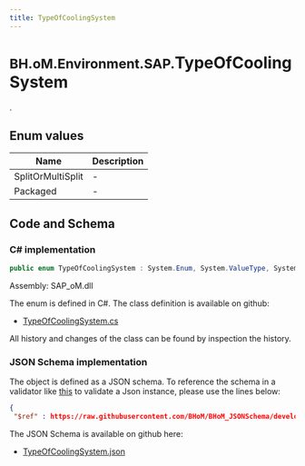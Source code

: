 ```yaml
---
title: TypeOfCoolingSystem
---
```


# <small>BH.oM.Environment.SAP.</small>**TypeOfCoolingSystem**

.

## Enum values

| Name            | Description                                                    |
|-----------------|----------------------------------------------------------------|
| SplitOrMultiSplit |  -  |
| Packaged |  -  |


## Code and Schema

### C# implementation

``` C# title="C#"
public enum TypeOfCoolingSystem : System.Enum, System.ValueType, System.IComparable, System.ISpanFormattable, System.IFormattable, System.IConvertible
```

Assembly: SAP_oM.dll

The enum is defined in C#. The class definition is available on github:

- [TypeOfCoolingSystem.cs](https://github.com/BHoM/SAP_Toolkit/blob/develop/SAP_oM/Enums\TypeOfCoolingSystem.cs)

All history and changes of the class can be found by inspection the history.
### JSON Schema implementation

The object is defined as a JSON schema. To reference the schema in a validator like [this](https://www.jsonschemavalidator.net/) to validate a Json instance, please use the lines below:

``` json title="JSON Schema"
{
 "$ref" : https://raw.githubusercontent.com/BHoM/BHoM_JSONSchema/develop/SAP_oM/SAP/TypeOfCoolingSystem.json}
```

The JSON Schema is available on github here:

- [TypeOfCoolingSystem.json](https://github.com/BHoM/BHoM_JSONSchema/blob/develop/SAP_oM/SAP/TypeOfCoolingSystem.json)
